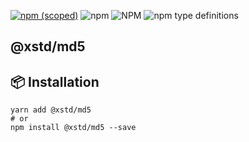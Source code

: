 [![npm (scoped)](https://img.shields.io/npm/v/@xstd/md5.svg)](https://www.npmjs.com/package/@xstd/md5)
![npm](https://img.shields.io/npm/dm/@xstd/md5.svg)
![NPM](https://img.shields.io/npm/l/@xstd/md5.svg)
![npm type definitions](https://img.shields.io/npm/types/@xstd/md5.svg)

## @xstd/md5


## 📦 Installation

```shell
yarn add @xstd/md5
# or
npm install @xstd/md5 --save
```
